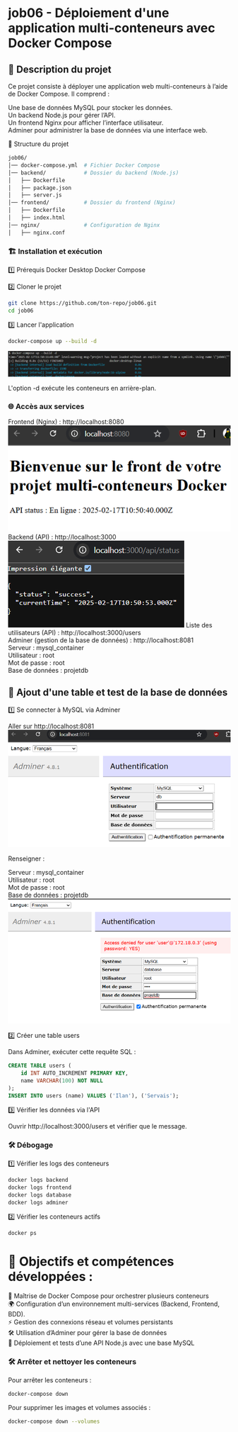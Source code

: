 # job06 - Déploiement d'une application multi-conteneurs avec Docker Compose

## 📌 Description du projet

Ce projet consiste à déployer une application web multi-conteneurs à l’aide de Docker Compose. Il comprend :

Une base de données MySQL pour stocker les données.  
Un backend Node.js pour gérer l’API.  
Un frontend Nginx pour afficher l’interface utilisateur.  
Adminer pour administrer la base de données via une interface web.  

📁 Structure du projet

```bash
job06/
│── docker-compose.yml  # Fichier Docker Compose
│── backend/            # Dossier du backend (Node.js)
│   ├── Dockerfile
│   ├── package.json
│   ├── server.js
│── frontend/           # Dossier du frontend (Nginx)
│   ├── Dockerfile
│   ├── index.html
│── nginx/              # Configuration de Nginx
│   ├── nginx.conf
```
### 🏗 Installation et exécution

1️⃣ Prérequis
Docker Desktop
Docker Compose

2️⃣ Cloner le projet
```bash
git clone https://github.com/ton-repo/job06.git
cd job06
```
3️⃣ Lancer l'application
```bash
docker-compose up --build -d
```
![docker-compose](Job06/image/image2.png)

L'option -d exécute les conteneurs en arrière-plan.

### 🌐 Accès aux services

Frontend (Nginx) : http://localhost:8080  
![frontend](Job06/image/image1.png)
Backend (API) : http://localhost:3000  
![backend](Job06/image/backend.png)
Liste des utilisateurs (API) : http://localhost:3000/users  
Adminer (gestion de la base de données) : http://localhost:8081  
Serveur : mysql_container  
Utilisateur : root  
Mot de passe : root  
Base de données : projetdb  


## 📌 Ajout d'une table et test de la base de données

1️⃣ Se connecter à MySQL via Adminer

Aller sur http://localhost:8081
![adminer](Job06/image/adminer.png)

Renseigner :  

Serveur : mysql_container    
Utilisateur : root  
Mot de passe : root    
Base de données : projetdb  
![adminer2](Job06/image/adminer2.png)

2️⃣ Créer une table users  

Dans Adminer, exécuter cette requête SQL :

```sql
CREATE TABLE users (
    id INT AUTO_INCREMENT PRIMARY KEY,
    name VARCHAR(100) NOT NULL
);
INSERT INTO users (name) VALUES ('Ilan'), ('Servais');
```

3️⃣ Vérifier les données via l'API

Ouvrir http://localhost:3000/users et vérifier que le message.

### 🛠 Débogage

1️⃣ Vérifier les logs des conteneurs

```bash
docker logs backend
docker logs frontend
docker logs database
docker logs adminer
```

2️⃣ Vérifier les conteneurs actifs

```bash
docker ps
```

# 🎯 Objectifs et compétences développées :  

🐳 Maîtrise de Docker Compose pour orchestrer plusieurs conteneurs  
🌍 Configuration d’un environnement multi-services (Backend, Frontend, BDD).  
⚡ Gestion des connexions réseau et volumes persistants  
🛠 Utilisation d’Adminer pour gérer la base de données  
📡 Déploiement et tests d’une API Node.js avec une base MySQL  

### 🛠 Arrêter et nettoyer les conteneurs

Pour arrêter les conteneurs :

```bash
docker-compose down
```

Pour supprimer les images et volumes associés :

```bash
docker-compose down --volumes
```

